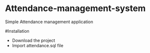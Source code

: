 # Attendance-management-system
Simple Attendance management application

#Installation

- Download the project
- Import attendance.sql file
